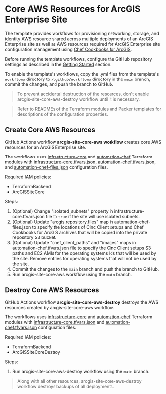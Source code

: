 # Core AWS Resources for ArcGIS Enterprise Site

The template provides workflows for provisioning networking, storage, and identity AWS resource shared across multiple deployments of an ArcGIS Enterprise site as well as AWS resources required for ArcGIS Enterprise site configuration management using [Chef Cookbooks for ArcGIS](https://esri.github.io/arcgis-cookbook/).

Before running the template workflows, configure the GitHub repository settings as described in the [Getting Started](../README.md#getting-started) section.

To enable the template's workflows, copy the .yml files from the template's `workflows` directory to `/.github/workflows` directory in the `main` branch, commit the changes, and push the branch to GitHub.

> To prevent accidental destruction of the resources, don't enable arcgis-site-core-aws-destroy workflow until it is necessary.

> Refer to READMEs of the Terraform modules and Packer templates for descriptions of the configuration properties.

## Create Core AWS Resources

GitHub Actions workflow **arcgis-site-core-aws workflow** creates core AWS resources for an ArcGIS Enterprise site.

The workflows uses [infrastructure-core](infrastructure-core/README.md) and [automation-chef](automation-chef/README.md) Terraform modules with [infrastructure-core.tfvars.json](config/infrastructure-core.tfvars.json), [automation-chef.tfvars.json](config/automation-chef.tfvars.json), and [automation-chef-files.json](config/automation-chef-files.json) configuration files.

Required IAM policies:

* TerraformBackend
* ArcGISSiteCore

Steps:

1. (Optional) Change "isolated_subnets" property in infrastructure-core.tfvars.json file to `true` if the site will use isolated subnets.
2. (Optional) Update "arcgis.repository.files" map in automation-chef-files.json to specify the locations of Cinc Client setups and Chef Cookbooks for ArcGIS archives that will be copied into the private repository S3 bucket.
3. (Optional) Update "chef_client_paths" and "images" maps in automation-chef.tfvars.json file to specify the Cinc Client setups S3 paths and EC2 AMIs for the operating systems Ids that will be used by the site. Remove entries for operating systems that will not be used by the site.
4. Commit the changes to the `main` branch and push the branch to GitHub.
5. Run arcgis-site-core-aws workflow using the `main` branch.

## Destroy Core AWS Resources

GitHub Actions workflow **arcgis-site-core-aws-destroy** destroys the AWS resources created by arcgis-site-core-aws workflow.

The workflows uses [infrastructure-core](infrastructure-core/README.md) and [automation-chef](automation-chef/README.md) Terraform modules with [infrastructure-core.tfvars.json](config/infrastructure-core.tfvars.json) and [automation-chef.tfvars.json](config/automation-chef.tfvars.json) configuration files.

Required IAM policies:

* TerraformBackend
* ArcGISSiteCoreDestroy

Steps:

1. Run arcgis-site-core-aws-destroy workflow using the `main` branch.

> Along with all other resources, arcgis-site-core-aws-destroy workflow destroys backups of all deployments.
